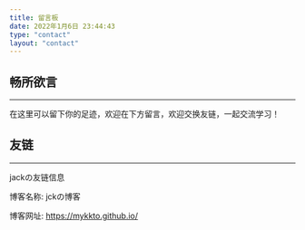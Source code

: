 ```yaml
---
title: 留言板
date: 2022年1月6日 23:44:43
type: "contact"
layout: "contact"
---
```


## 畅所欲言
---
在这里可以留下你的足迹，欢迎在下方留言，欢迎交换友链，一起交流学习！

## 友链
---
jackの友链信息

博客名称: jckの博客

博客网址: https://mykkto.github.io/

